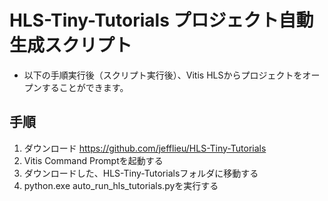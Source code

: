 # HLS-Tiny-Tutorials プロジェクト自動生成スクリプト
* 以下の手順実行後（スクリプト実行後）、Vitis HLSからプロジェクトをオープンすることができます。

## 手順
1. ダウンロード  https://github.com/jefflieu/HLS-Tiny-Tutorials
2. Vitis Command Promptを起動する
3. ダウンロードした、HLS-Tiny-Tutorialsフォルダに移動する
4. python.exe auto_run_hls_tutorials.pyを実行する

